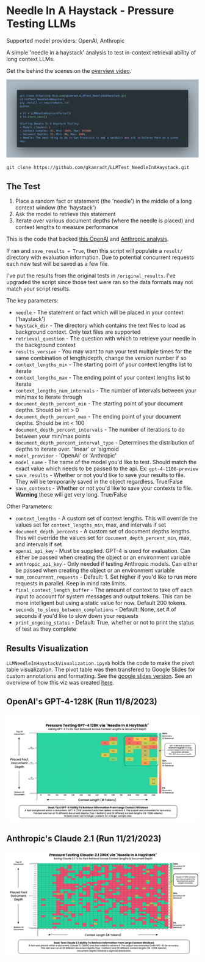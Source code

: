 # Needle In A Haystack - Pressure Testing LLMs

Supported model providers: OpenAI, Anthropic

A simple 'needle in a haystack' analysis to test in-context retrieval ability of long context LLMs.

Get the behind the scenes on the [overview video](https://youtu.be/KwRRuiCCdmc).

![GPT-4-128 Context Testing](img/NeedleHaystackCodeSnippet.png)

```
git clone https://github.com/gkamradt/LLMTest_NeedleInAHaystack.git
```

## The Test
1. Place a random fact or statement (the 'needle') in the middle of a long context window (the 'haystack')
2. Ask the model to retrieve this statement
3. Iterate over various document depths (where the needle is placed) and context lengths to measure performance

This is the code that backed [this OpenAI](https://twitter.com/GregKamradt/status/1722386725635580292) and [Anthropic analysis](https://twitter.com/GregKamradt/status/1727018183608193393).

If ran and `save_results = True`, then this script will populate a `result/` directory with evaluation information. Due to potential concurrent requests each new test will be saved as a few file.

I've put the results from the original tests in `/original_results`. I've upgraded the script since those test were ran so the data formats may not match your script results.

The key parameters:
* `needle` - The statement or fact which will be placed in your context ('haystack')
* `haystack_dir` - The directory which contains the text files to load as background context. Only text files are supported
* `retrieval_question` - The question with which to retrieve your needle in the background context
* `results_version` - You may want to run your test multiple times for the same combination of length/depth, change the version number if so
* `context_lengths_min` - The starting point of your context lengths list to iterate
* `context_lengths_max` - The ending point of your context lengths list to iterate
* `context_lengths_num_intervals` - The number of intervals between your min/max to iterate through
* `document_depth_percent_min` - The starting point of your document depths. Should be int > 0
* `document_depth_percent_max` - The ending point of your document depths. Should be int < 100
* `document_depth_percent_intervals` - The number of iterations to do between your min/max points
* `document_depth_percent_interval_type` - Determines the distribution of depths to iterate over. 'linear' or 'sigmoid
* `model_provider` - 'OpenAI' or 'Anthropic'
* `model_name` - The name of the model you'd like to test. Should match the exact value which needs to be passed to the api. Ex: `gpt-4-1106-preview`
* `save_results` - Whether or not you'd like to save your results to file. They will be temporarily saved in the object regardless. True/False
* `save_contexts` - Whether or not you'd like to save your contexts to file. **Warning** these will get very long. True/False

Other Parameters:
* `context_lengths` - A custom set of context lengths. This will override the values set for `context_lengths_min`, max, and intervals if set
* `document_depth_percents` - A custom set of document depths lengths. This will override the values set for `document_depth_percent_min`, max, and intervals if set
* `openai_api_key` - Must be supplied. GPT-4 is used for evaluation. Can either be passed when creating the object or an environment variable
* `anthropic_api_key` - Only needed if testing Anthropic models. Can either be passed when creating the object or an environment variable
* `num_concurrent_requests` - Default: 1. Set higher if you'd like to run more requests in parallel. Keep in mind rate limits.
* `final_context_length_buffer` - The amount of context to take off each input to account for system messages and output tokens. This can be more intelligent but using a static value for now. Default 200 tokens.
* `seconds_to_sleep_between_completions` - Default: None, set # of seconds if you'd like to slow down your requests
* `print_ongoing_status` - Default: True, whether or not to print the status of test as they complete

## Results Visualization
`LLMNeedleInHaystackVisualization.ipynb` holds the code to make the pivot table visualization. The pivot table was then transfered to Google Slides for custom annotations and formatting. See the [google slides version](https://docs.google.com/presentation/d/15JEdEBjm32qBbqeYM6DK6G-3mUJd7FAJu-qEzj8IYLQ/edit?usp=sharing). See an overview of how this viz was created [here](https://twitter.com/GregKamradt/status/1729573848893579488).

## OpenAI's GPT-4-128K (Run 11/8/2023)
<img src="img/GPT_4_testing.png" alt="GPT-4-128 Context Testing" width="800"/>

## Anthropic's Claude 2.1 (Run 11/21/2023)
<img src="img/Claude_2_1_testing.png" alt="GPT-4-128 Context Testing" width="800"/>
